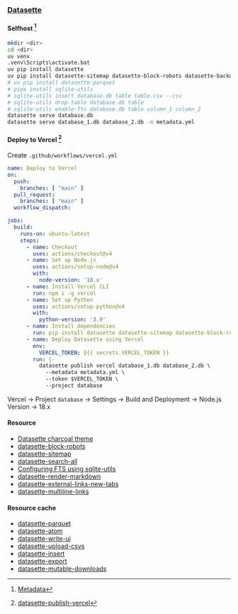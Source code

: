 ### [Datasette](https://datasette.io)

#### Selfhost [^1]

```sh
mkdir <dir>
cd <dir>
uv venv
.venv\Scripts\activate.bat
uv pip install datasette
uv pip install datasette-sitemap datasette-block-robots datasette-backup datasette-search-all datasette-render-images datasette-media datasette-render-markdown datasette-multiline-links datasette-external-links-new-tabs datasette-copyable datasette-publish-vercel
# uv pip install datasette-parquet 
# pipx install sqlite-utils
# sqlite-utils insert database.db table table.csv --csv
# sqlite-utils drop-table database.db table
# sqlite-utils enable-fts database.db table column_1 column_2
datasette serve database.db
datasette serve database_1.db database_2.db -m metadata.yml
```

#### Deploy to Vercel [^3]

Create `.github/workflows/vercel.yml`

```yaml
name: Deploy to Vercel
on:
  push:
    branches: [ "main" ]
  pull_request:
    branches: [ "main" ]
  workflow_dispatch:

jobs:
  build:
    runs-on: ubuntu-latest
    steps:
      - name: Checkout
        uses: actions/checkout@v4
      - name: Set up Node.js
        uses: actions/setup-node@v4
        with:
          node-version: '18.x'
      - name: Install Vercel CLI
        run: npm i -g vercel
      - name: Set up Python
        uses: actions/setup-python@v4
        with:
          python-version: '3.9'
      - name: Install dependencies
        run: pip install datasette datasette-sitemap datasette-block-robots datasette-backup datasette-search-all datasette-render-images datasette-media datasette-render-markdown datasette-multiline-links datasette-external-links-new-tabs datasette-copyable datasette-publish-vercel
      - name: Deploy Datasette using Vercel
        env:
          VERCEL_TOKEN: ${{ secrets.VERCEL_TOKEN }}
        run: |-
          datasette publish vercel database_1.db database_2.db \
            --metadata metadata.yml \
            --token $VERCEL_TOKEN \
            --project database
```

Vercel → Project `database` → Settings → Build and Deployment → Node.js Version → 18.x

#### Resource

- [Datasette charcoal theme](https://github.com/julien040/charcoal-datasette-theme)
- [datasette-block-robots](https://github.com/simonw/datasette-block-robots)
- [datasette-sitemap](https://github.com/simonw/datasette-sitemap)
- [datasette-search-all](https://github.com/simonw/datasette-search-all)
- [Configuring FTS using sqlite-utils](https://docs.datasette.io/en/stable/full_text_search.html#configuring-fts-using-sqlite-utils)
- [datasette-render-markdown](https://github.com/simonw/datasette-render-markdown)
- [datasette-external-links-new-tabs](https://github.com/ocdtrekkie/datasette-external-links-new-tabs)
- [datasette-multiline-links](https://github.com/simonw/datasette-multiline-links)

#### Resource cache

- [datasette-parquet](https://github.com/cldellow/datasette-parquet)
- [datasette-atom](https://github.com/simonw/datasette-atom)
- [datasette-write-ui](https://github.com/datasette/datasette-write-ui)
- [datasette-upload-csvs](https://github.com/simonw/datasette-upload-csvs)
- [datasette-insert](https://github.com/simonw/datasette-insert)
- [datasette-export](https://github.com/simonw/datasette-export)
- [datasette-mutable-downloads](https://github.com/cldellow/datasette-mutable-downloads)

[^1]: [Metadata](https://docs.datasette.io/en/stable/metadata.html)
[^2]: [sqlite-utils](https://github.com/simonw/sqlite-utils)
[^3]: [datasette-publish-vercel](https://github.com/simonw/datasette-publish-vercel)